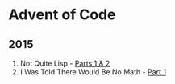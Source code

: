 # Advent of Code

## 2015

1. Not Quite Lisp - [Parts 1 & 2](2015/01)
2. I Was Told There Would Be No Math - [Part 1](2015/02)